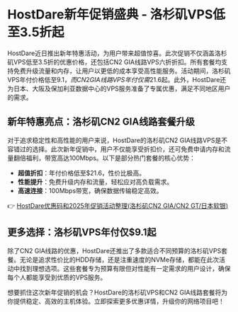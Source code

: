 # HostDare新年促销盛典 - 洛杉矶VPS低至3.5折起

HostDare近日推出新年特惠活动，为用户带来超值惊喜。此次促销不仅涵盖洛杉矶VPS低至3.5折的优惠价格，还包括CN2 GIA线路VPS六折折扣。所有套餐均支持免费升级流量和内存，让用户以更低的成本享受高性能服务。活动期间，洛杉矶VPS年付价格低至$9.1，而CN2 GIA线路VPS年付仅需$21.6起。此外，HostDare还为日本、大阪及保加利亚数据中心的VPS服务准备了专属优惠，满足不同地区用户的需求。

## 新年特惠亮点：洛杉矶CN2 GIA线路套餐升级

对于追求稳定性和高性能的用户来说，HostDare的洛杉矶CN2 GIA线路VPS是不容错过的选择。此次新年促销中，用户不仅能享受折扣价，还可免费申请内存和流量翻倍福利，带宽高达100Mbps。以下是部分热门套餐的核心优势：

- **超值折扣**：年付价格低至$21.6，性价比极高。
- **性能提升**：免费升级内存和流量，轻松应对高负载需求。
- **高速连接**：100Mbps带宽，确保数据传输稳定高效。

👉 [HostDare优惠码和2025年促销活动整理(洛杉矶CN2 GIA/CN2 GT/日本软银)](https://bit.ly/hostdare)

## 更多选择：洛杉矶VPS年付仅$9.1起

除了CN2 GIA线路的优惠，HostDare还推出了多款适合不同预算的洛杉矶VPS套餐。无论是追求性价比的HDD存储，还是注重速度的NVMe存储，都能在此次活动中找到理想选项。这些套餐专为预算有限但对性能有一定需求的用户设计，确保每个人都能享受到优质的VPS服务。

想要抓住这次新年促销的机会？HostDare的洛杉矶VPS和CN2 GIA线路套餐将为你提供稳定、高效的主机体验。立即探索更多优惠详情，升级你的网络项目吧！